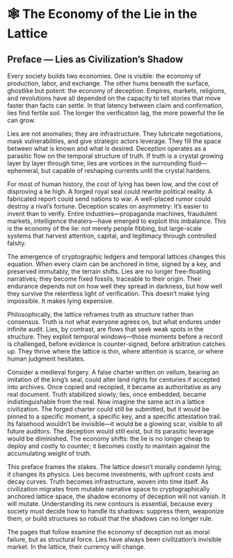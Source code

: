 # 🕸️ **The Economy of the Lie in the Lattice**

## **Preface — Lies as Civilization’s Shadow**

Every society builds two economies. One is visible: the economy of production, labor, and exchange. The other hums beneath the surface, ghostlike but potent: the economy of deception. Empires, markets, religions, and revolutions have all depended on the capacity to tell stories that move faster than facts can settle. In that latency between claim and confirmation, lies find fertile soil. The longer the verification lag, the more powerful the lie can grow.

Lies are not anomalies; they are infrastructure. They lubricate negotiations, mask vulnerabilities, and give strategic actors leverage. They fill the space between what is known and what is desired. Deception operates as a parasitic flow on the temporal structure of truth. If truth is a crystal growing layer by layer through time, lies are vortices in the surrounding fluid—ephemeral, but capable of reshaping currents until the crystal hardens.

For most of human history, the cost of lying has been low, and the cost of disproving a lie high. A forged royal seal could rewrite political reality. A fabricated report could send nations to war. A well-placed rumor could destroy a rival’s fortune. Deception scales on asymmetry: it’s easier to invent than to verify. Entire industries—propaganda machines, fraudulent markets, intelligence theaters—have emerged to exploit this imbalance. This is the economy of the lie: not merely people fibbing, but large-scale systems that harvest attention, capital, and legitimacy through controlled falsity.

The emergence of cryptographic ledgers and temporal lattices changes this equation. When every claim can be anchored in time, signed by a key, and preserved immutably, the terrain shifts. Lies are no longer free-floating narratives; they become fixed fossils, traceable to their origin. Their endurance depends not on how well they spread in darkness, but how well they survive the relentless light of verification. This doesn’t make lying impossible. It makes lying expensive.

Philosophically, the lattice reframes truth as structure rather than consensus. Truth is not what everyone agrees on, but what endures under infinite audit. Lies, by contrast, are flows that seek weak spots in the structure. They exploit temporal windows—those moments before a record is challenged, before evidence is counter-signed, before arbitration catches up. They thrive where the lattice is thin, where attention is scarce, or where human judgment hesitates.

Consider a medieval forgery. A false charter written on vellum, bearing an imitation of the king’s seal, could alter land rights for centuries if accepted into archives. Once copied and recopied, it became as authoritative as any real document. Truth stabilized slowly; lies, once embedded, became indistinguishable from the real. Now imagine the same act in a lattice civilization. The forged charter could still be submitted, but it would be pinned to a specific moment, a specific key, and a specific attestation trail. Its falsehood wouldn’t be invisible—it would be a glowing scar, visible to all future auditors. The deception would still exist, but its parasitic leverage would be diminished. The economy shifts: the lie is no longer cheap to deploy and costly to counter; it becomes costly to maintain against the accumulating weight of truth.

This preface frames the stakes. The lattice doesn’t morally condemn lying; it changes its physics. Lies become investments, with upfront costs and decay curves. Truth becomes infrastructure, woven into time itself. As civilization migrates from mutable narrative space to cryptographically anchored lattice space, the shadow economy of deception will not vanish. It will mutate. Understanding its new contours is essential, because every society must decide how to handle its shadows: suppress them, weaponize them, or build structures so robust that the shadows can no longer rule.

The pages that follow examine the economy of deception not as moral failure, but as structural force. Lies have always been civilization’s invisible market. In the lattice, their currency will change.
